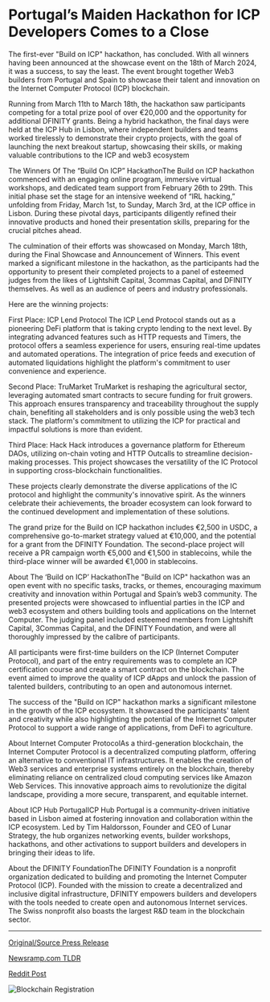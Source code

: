 # Portugal’s Maiden Hackathon for ICP Developers Comes to a Close

The first-ever "Build on ICP" hackathon, has concluded. With all winners having been announced at the showcase event on the 18th of March 2024, it was a success, to say the least. The event brought together Web3 builders from Portugal and Spain to showcase their talent and innovation on the Internet Computer Protocol (ICP) blockchain.

Running from March 11th to March 18th, the hackathon saw participants competing for a total prize pool of over €20,000 and the opportunity for additional DFINITY grants. Being a hybrid hackathon, the final days were held at the ICP Hub in Lisbon, where independent builders and teams worked tirelessly to demonstrate their crypto projects, with the goal of launching the next breakout startup, showcasing their skills, or making valuable contributions to the ICP and web3 ecosystem

The Winners Of The “Build On ICP” HackathonThe Build on ICP hackathon commenced with an engaging online program, immersive virtual workshops, and dedicated team support from February 26th to 29th. This initial phase set the stage for an intensive weekend of “IRL hacking,” unfolding from Friday, March 1st, to Sunday, March 3rd, at the ICP office in Lisbon. During these pivotal days, participants diligently refined their innovative products and honed their presentation skills, preparing for the crucial pitches ahead.

The culmination of their efforts was showcased on Monday, March 18th, during the Final Showcase and Announcement of Winners. This event marked a significant milestone in the hackathon, as the participants had the opportunity to present their completed projects to a panel of esteemed judges from the likes of Lightshift Capital, 3commas Capital, and DFINITY themselves. As well as an audience of peers and industry professionals.

Here are the winning projects:

First Place: ICP Lend Protocol The ICP Lend Protocol stands out as a pioneering DeFi platform that is taking crypto lending to the next level. By integrating advanced features such as HTTP requests and Timers, the protocol offers a seamless experience for users, ensuring real-time updates and automated operations. The integration of price feeds and execution of automated liquidations highlight the platform's commitment to user convenience and experience.

Second Place: TruMarket TruMarket is reshaping the agricultural sector, leveraging automated smart contracts to secure funding for fruit growers. This approach ensures transparency and traceability throughout the supply chain, benefiting all stakeholders and is only possible using the web3 tech stack. The platform's commitment to utilizing the ICP for practical and impactful solutions is more than evident.

Third Place: Hack Hack introduces a governance platform for Ethereum DAOs, utilizing on-chain voting and HTTP Outcalls to streamline decision-making processes. This project showcases the versatility of the IC Protocol in supporting cross-blockchain functionalities.

These projects clearly demonstrate the diverse applications of the IC protocol and highlight the community's innovative spirit. As the winners celebrate their achievements, the broader ecosystem can look forward to the continued development and implementation of these solutions.

The grand prize for the Build on ICP hackathon includes €2,500 in USDC, a comprehensive go-to-market strategy valued at €10,000, and the potential for a grant from the DFINITY Foundation. The second-place project will receive a PR campaign worth €5,000 and €1,500 in stablecoins, while the third-place winner will be awarded €1,000 in stablecoins.

About The ‘Build on ICP’ HackathonThe "Build on ICP" hackathon was an open event with no specific tasks, tracks, or themes, encouraging maximum creativity and innovation within Portugal and Spain’s web3 community. The presented projects were showcased to influential parties in the ICP and web3 ecosystem and others building tools and applications on the Internet Computer. The judging panel included esteemed members from Lightshift Capital, 3Commas Capital, and the DFINITY Foundation, and were all thoroughly impressed by the calibre of participants.

All participants were first-time builders on the ICP (Internet Computer Protocol), and part of the entry requirements was to complete an ICP certification course and create a smart contract on the blockchain. The event aimed to improve the quality of ICP dApps and unlock the passion of talented builders, contributing to an open and autonomous internet.

The success of the "Build on ICP" hackathon marks a significant milestone in the growth of the ICP ecosystem. It showcased the participants' talent and creativity while also highlighting the potential of the Internet Computer Protocol to support a wide range of applications, from DeFi to agriculture.

About Internet Computer ProtocolAs a third-generation blockchain, the Internet Computer Protocol is a decentralized computing platform, offering an alternative to conventional IT infrastructures. It enables the creation of Web3 services and enterprise systems entirely on the blockchain, thereby eliminating reliance on centralized cloud computing services like Amazon Web Services. This innovative approach aims to revolutionize the digital landscape, providing a more secure, transparent, and equitable internet.

About ICP Hub PortugalICP Hub Portugal is a community-driven initiative based in Lisbon aimed at fostering innovation and collaboration within the ICP ecosystem. Led by Tim Haldorsson, Founder and CEO of Lunar Strategy, the hub organizes networking events, builder workshops, hackathons, and other activations to support builders and developers in bringing their ideas to life.

About the DFINITY FoundationThe DFINITY Foundation is a nonprofit organization dedicated to building and promoting the Internet Computer Protocol (ICP). Founded with the mission to create a decentralized and inclusive digital infrastructure, DFINITY empowers builders and developers with the tools needed to create open and autonomous Internet services. The Swiss nonprofit also boasts the largest R&D team in the blockchain sector. 

---

[Original/Source Press Release](https://blockchainwire.io/press-release/portugals-maiden-hackathon-for-icp-developers-comes-to-a-close)
                    

[Newsramp.com TLDR](None) 



[Reddit Post](https://www.reddit.com/r/technology_press/comments/1bu7lcw/inaugural_build_on_icp_hackathon_showcases/) 



![Blockchain Registration](https://cdn.newsramp.app/blockchainwire/qrcode/244/2/wolfoNhS.webp)